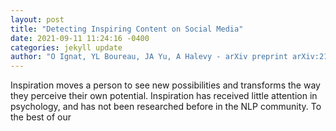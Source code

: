 ```yaml
--- 
layout: post 
title: "Detecting Inspiring Content on Social Media" 
date: 2021-09-11 11:24:16 -0400 
categories: jekyll update 
author: "O Ignat, YL Boureau, JA Yu, A Halevy - arXiv preprint arXiv:2109.02734, 2021" 
--- 
```

Inspiration moves a person to see new possibilities and transforms the way they perceive their own potential. Inspiration has received little attention in psychology, and has not been researched before in the NLP community. To the best of our